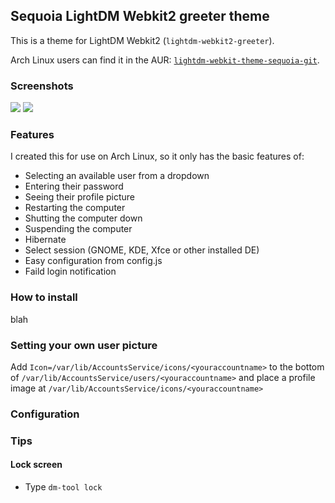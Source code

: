 ## Sequoia LightDM Webkit2 greeter theme

This is a theme for LightDM Webkit2 (`lightdm-webkit2-greeter`).

Arch Linux users can find it in the AUR: [`lightdm-webkit-theme-sequoia-git`](https://aur.archlinux.org/packages/lightdm-webkit-theme-sequoia-git/).

### Screenshots

![](http://i.imgur.com/zjBEVEk.png)
![](http://i.imgur.com/Xiyg77r.png)

### Features

I created this for use on Arch Linux, so it only has the basic features of:

- Selecting an available user from a dropdown
- Entering their password
- Seeing their profile picture
- Restarting the computer
- Shutting the computer down
- Suspending the computer
- Hibernate
- Select session (GNOME, KDE, Xfce or other installed DE)
- Easy configuration from config.js
- Faild login notification

### How to install

blah

### Setting your own user picture

Add `Icon=/var/lib/AccountsService/icons/<youraccountname>` to the bottom of `/var/lib/AccountsService/users/<youraccountname>` and place a profile image at `/var/lib/AccountsService/icons/<youraccountname>`

### Configuration

### Tips
#### Lock screen
- Type `dm-tool lock`